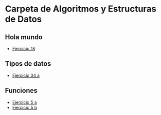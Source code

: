 # Carpeta de Algoritmos y Estructuras de Datos

## Hola mundo

- [Ejercicio 18](./0-hola-mundo/ejercicio_18.c)

## Tipos de datos

- [Ejercicio 34 a](./1-tipos/ejercicio_34a.c)

## Funciones

- [Ejercicio 5 a](./2-funciones/ejercicio_5a.c)
- [Ejercicio 5 b](./2-funciones/ejercicio_5b.c)
